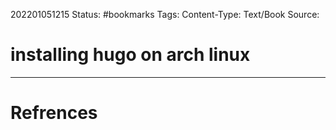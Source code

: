 202201051215
Status: #bookmarks
Tags:
Content-Type: Text/Book
Source: 	

# installing hugo on arch linux



---
# Refrences